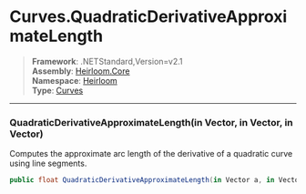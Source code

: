 # Curves.QuadraticDerivativeApproximateLength

> **Framework**: .NETStandard,Version=v2.1  
> **Assembly**: [Heirloom.Core][0]  
> **Namespace**: [Heirloom][0]  
> **Type**: [Curves][1]

--------------------------------------------------------------------------------

### QuadraticDerivativeApproximateLength(in Vector, in Vector, in Vector)

Computes the approximate arc length of the derivative of a quadratic curve using line segments.

```cs
public float QuadraticDerivativeApproximateLength(in Vector a, in Vector b, in Vector c)
```

[0]: ../Heirloom.Core.md
[1]: Heirloom.Curves.md
